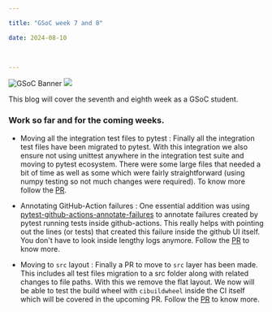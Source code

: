 ```yaml
---

title: "GSoC week 7 and 8"

date: 2024-08-10

  

---
```


![GSoC Banner](/GSoC_Banner.png)
<img src = "/GSoC_Banner.png">

This blog will cover the seventh and eighth week as a GSoC student.

### Work so far and for the coming weeks.

- Moving all the integration test files to pytest : Finally all the integration test files have been migrated to pytest. With this integration we also ensure not using unittest anywhere in the integration test suite and moving to pytest ecosystem. There were some large files that needed a bit of time as well as some which were fairly straightforward (using numpy testing so not much changes were required). To know more follow the [PR](https://github.com/pybamm-team/PyBaMM/pull/4285).

- Annotating GitHub-Action failures : One essential addition was using [pytest-github-actions-annotate-failures](https://github.com/pytest-dev/pytest-github-actions-annotate-failures) to annotate failures created by pytest running tests inside github-actions. This really helps with pointing out the lines (or tests) that created this failure inside the github UI itself. You don't have to look inside lengthy logs anymore. Follow the [PR](https://github.com/pybamm-team/PyBaMM/pull/4294) to know more.

- Moving to `src` layout : Finally a PR to move to `src` layer has been made. This includes all test files migration to a src folder along with related changes to file paths. With this we remove the flat layout. We now will be able to test the build wheel with `cibuildwheel` inside the CI itself which will be covered in the upcoming PR. Follow the [PR](https://github.com/pybamm-team/PyBaMM/pull/4311) to know more.